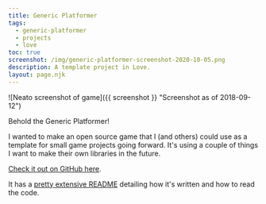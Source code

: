 ```yaml
---
title: Generic Platformer
tags:
  - generic-platformer
  - projects
  - love
toc: true
screenshot: /img/generic-platformer-screenshot-2020-10-05.png
description: A template project in Love.
layout: page.njk
---
```


![Neato screenshot of game]({{ screenshot }} "Screenshot as of 2018-09-12")

Behold the Generic Platformer!

I wanted to make an open source game that I (and others) could use as a template for small game projects going forward. It's using a couple of things I want to make their own libraries in the future.

[Check it out on GitHub here][generic-platformer].

It has a [pretty extensive README][gp-readme] detailing how it's written and how to read the code.


[generic-platformer]: https://github.com/drhayes/generic-platformer/
[gp-readme]: https://github.com/drhayes/generic-platformer/blob/864323412a6a17025ad8fa3cb9e170fa08ee1f9f/README.md
